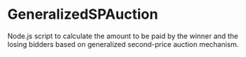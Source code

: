 # GeneralizedSPAuction
Node.js script to calculate the amount to be paid by the winner and the losing bidders based on generalized second-price auction mechanism.
